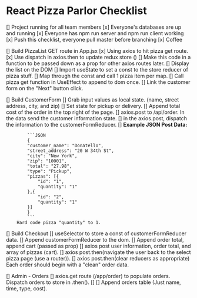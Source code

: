 # React Pizza Parlor Checklist

[] Project running for all team members
    [x] Everyone's databases are up and running
    [x] Everyone has npm run server and npm run client working
    [x] Push this checklist, everyone pull master before branching
    [x] Coffee

[] Build PizzaList GET route in App.jsx
    [x] Using axios to hit pizza get route.
    [x] Use dispatch in axios.then to update redux store ()
    [] Make this code in a function to be passed down as a prop for other axios routes later.
    [] Display the list on the DOM
        [] Import useState to set a const to the store reducer of pizza stuff.
        [] Map through the const and call 1 pizza item per map.
        [] Call pizza get function in UseEffect to append to dom once.
        [] Link the customer form on the "Next" button click.

[] Build CustomerForm
    [] Grab input values as local state. (name, street address, city, and zip)
    [] Set state for pickup or delivery.
    [] Append total cost of the order in the top right of the page.
    [] axios.post to /api/order. In the data send the customer information state.
    [] in the axios.post, dispatch the information to the customerFormReducer.
    [] **Example JSON Post Data:**

            ```JSON
            {
            "customer_name": "Donatello",
            "street_address": "20 W 34th St",
            "city": "New York",
            "zip": "10001",
            "total": "27.98",
            "type": "Pickup",
            "pizzas": [{
                "id": "1",
                "quantity": "1"
            },{
                "id": "2",
                "quantity": "1"
            }]
            }
            ```
        Hard code pizza "quantity" to 1.

[] Build Checkout
    [] useSelector to store a const of customerFormReducer data.
    [] Append customerFormReducer to the dom. 
    [] Append order total, append cart (passed as prop) 
    [] axios post user information, order total, and array of pizzas (cart).
    [] axios post.then(navigate the user back to the select pizza page (use a router)).
    [] axios post.then(clear reducers as appropriate) Each order should begin with a "clean" order data.

[] Admin - Orders
    [] axios.get route (/app/order) to populate orders. Dispatch orders to store in .then().
    []
    [] Append orders table (Just name, time, type, cost).
